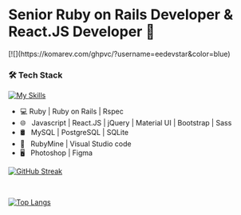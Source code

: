 <h1>Senior Ruby on Rails Developer & React.JS Developer 👋</h1>
[![](https://komarev.com/ghpvc/?username=eedevstar&color=blue)
<h3>🛠 Tech Stack</h3>

[![My Skills](https://skills.thijs.gg/icons?i=ruby,rails,redis,react,redux,graphql,mysql,postgres,sqlite,mongodb,aws,heroku,docker,kubernetes,jenkins,js,ts,regex,jquery,html,css,sass,tailwind,bootstrap,git,github,gitlab,postman,figma,ps,linux,vscode&theme=light)](https://skills.thijs.gg)

- 💻 Ruby | Ruby on Rails | Rspec  
- 🌐 &nbsp; Javascript | React.JS | jQuery | Material UI | Bootstrap | Sass 
- 🛢 &nbsp; MySQL | PostgreSQL | SQLite
- 🔧 &nbsp; RubyMine | Visual Studio code
- 🖥 &nbsp; Photoshop | Figma


[![GitHub Streak](https://github-readme-streak-stats.herokuapp.com?user=eedevstar&theme=submarine-flowers&border_radius=5&fire=DD701B)](https://git.io/streak-stats)

</br>

[![Top Langs](https://github-readme-stats.vercel.app/api/top-langs/?username=eedevstar&text_color=daf7dc&bg_color=151515)](https://github.com/eedevstar/github-readme-stats)

